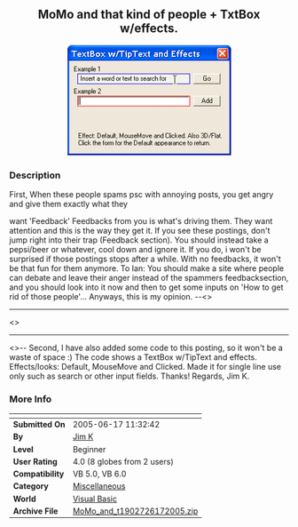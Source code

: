 ﻿<div align="center">

## MoMo and that kind of people \+ TxtBox w/effects\.

<img src="PIC2005617540159434.gif">
</div>

### Description

First, When these people spams psc with annoying posts, you get angry and give them exactly what they

want 'Feedback' Feedbacks from you is what's driving them. They want attention and this is the way they get it. If you see these postings, don't jump right into their trap (Feedback section). You should instead take a pepsi/beer or whatever, cool down and ignore it. If you do, i won't be surprised if those postings stops after a while. With no feedbacks, it won't be that fun for them anymore. To Ian: You should make a site where people can debate and leave their anger instead of the spammers feedbacksection, and you should look into it now and then to get some inputs on 'How to get rid of those people'... Anyways, this is my opinion. --&lt;&gt;

----

&lt;&gt;

----

&lt;&gt;-- Second, I have also added some code to this posting, so it won't be a waste of space :) The code shows a TextBox w/TipText and effects. Effects/looks: Default, MouseMove and Clicked. Made it for single line use only such as search or other input fields. Thanks! Regards, Jim K.
 
### More Info
 


<span>             |<span>
---                |---
**Submitted On**   |2005-06-17 11:32:42
**By**             |[Jim K](https://github.com/Planet-Source-Code/PSCIndex/blob/master/ByAuthor/jim-k.md)
**Level**          |Beginner
**User Rating**    |4.0 (8 globes from 2 users)
**Compatibility**  |VB 5\.0, VB 6\.0
**Category**       |[Miscellaneous](https://github.com/Planet-Source-Code/PSCIndex/blob/master/ByCategory/miscellaneous__1-1.md)
**World**          |[Visual Basic](https://github.com/Planet-Source-Code/PSCIndex/blob/master/ByWorld/visual-basic.md)
**Archive File**   |[MoMo\_and\_t1902726172005\.zip](https://github.com/Planet-Source-Code/jim-k-momo-and-that-kind-of-people-txtbox-w-effects__1-61206/archive/master.zip)








